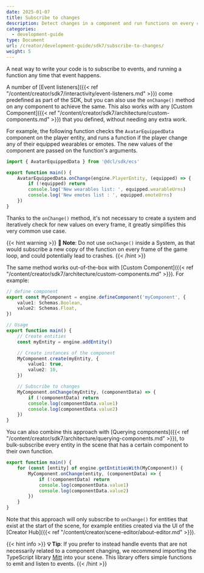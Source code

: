 ```yaml
---
date: 2025-01-07
title: Subscribe to changes
description: Detect changes in a component and run functions on every change
categories:
  - development-guide
type: Document
url: /creator/development-guide/sdk7/subscribe-to-changes/
weight: 5
---
```


A neat way to write your code is to subscribe to events, and running a function any time that event happens.

A number of [Event listeners]({{< ref "/content/creator/sdk7/interactivity/event-listeners.md" >}}) come predefined as part of the SDK, but you can also use the `onChange()` method on any component to achieve the same. This also works with any [Custom Component]({{< ref "/content/creator/sdk7/architecture/custom-components.md" >}}) that you defined, without needing any extra work.

For example, the following function checks the `AvatarEquippedData` component on the player entity, and runs a function if the player change any of their equipped wearables or emotes. The new values of the component are passed on the function's arguments.

```ts
import { AvatarEquippedData } from '@dcl/sdk/ecs'

export function main() {
	AvatarEquippedData.onChange(engine.PlayerEntity, (equipped) => {
		if (!equipped) return
		console.log('New wearables list: ', equipped.wearableUrns)
		console.log('New emotes list : ', equipped.emoteUrns)
	})
}
```

Thanks to the `onChange()` method, it's not necessary to create a system and iteratively check for new values on every frame, it greatly simplifies this very common use case.

{{< hint warning >}}
**📔 Note**: Do not use `onChange()` inside a System, as that would subscribe a new copy of the function on every frame of the game loop, and could potentially lead to crashes.
{{< /hint >}}

The same method works out-of-the-box with [Custom Component]({{< ref "/content/creator/sdk7/architecture/custom-components.md" >}}). For example:

```ts
// define component
export const MyComponent = engine.defineComponent('myComponent', {
	value1: Schemas.Boolean,
	value2: Schemas.Float,
})

// Usage
export function main() {
	// Create entities
	const myEntity = engine.addEntity()

	// Create instances of the component
	MyComponent.create(myEntity, {
		value1: true,
		value2: 10,
	})

	// Subscribe to changes
	MyComponent.onChange(myEntity, (componentData) => {
		if (!componentData) return
		console.log(componentData.value1)
		console.log(componentData.value2)
	})
}
```

You can also combine this approach with [Querying components]({{< ref "/content/creator/sdk7/architecture/querying-components.md" >}}), to bulk-subscribe every entity in the scene that has a certain component to their own function.

```ts
export function main() {
	for (const [entity] of engine.getEntitiesWith(MyComponent)) {
		MyComponent.onChange(entity, (componentData) => {
			if (!componentData) return
			console.log(componentData.value1)
			console.log(componentData.value2)
		})
	}
}
```

Note that this approach will only subscribe to `onChange()` for entities that exist at the start of the scene, for example entities created via the UI of the [Creator Hub]({{< ref "/content/creator/scene-editor/about-editor.md" >}}).

{{< hint info >}}
**💡 Tip**: If you prefer to instead handle events that are not necessarily related to a component changing, we recommend importing the TypeScript library [Mitt](https://www.npmjs.com/package/mitt) into your scene. This library offers simple functions to emit and listen to events.
{{< /hint >}}
